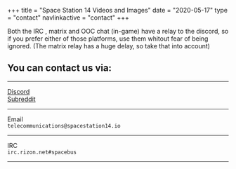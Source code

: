 +++
title = "Space Station 14 Videos and Images"
date = "2020-05-17"
type = "contact"
navlinkactive = "contact"
+++

Both the IRC , matrix and OOC chat (in-game) have a relay to the discord, so if you prefer either of those platforms, use them whitout fear of being ignored. (The matrix relay has a huge delay, so take that into account)
## You can contact us via:
<hr></hr>
<div class="contact"><a href="https://discord.gg/t2jac3p">Discord</a></div>
<div id="reddit" class="contact"><a href="https://reddit.com/r/ss14">Subreddit</a></div>
<hr></hr>
<div id="email" class="contact"><div>Email</div><div><code>telecommunications@spacestation14.io</code></div></div>
<hr></hr>
<div id="IRC" class="contact">IRC<div><code>irc.rizon.net#spacebus</code></div></div>
<hr></hr>


